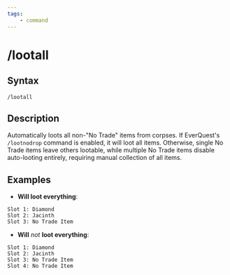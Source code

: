 ```yaml
---
tags:
    - command
---
```

# /lootall

## Syntax
<!--cmd-syntax-start-->
```eqcommand
/lootall
```
<!--cmd-syntax-end-->

## Description
<!--cmd-desc-start-->
Automatically loots all non-"No Trade" items from corpses. If EverQuest's `/lootnodrop` command is enabled, it will loot all items. Otherwise, single No Trade items leave others lootable, while multiple No Trade items disable auto-looting entirely, requiring manual collection of all items.
<!--cmd-desc-end-->
## Examples

* **Will loot everything**:

```text
Slot 1: Diamond
Slot 2: Jacinth
Slot 3: No Trade Item
```

* **Will** _not_ **loot everything**:

```text
Slot 1: Diamond
Slot 2: Jacinth
Slot 3: No Trade Item
Slot 4: No Trade Item
```
